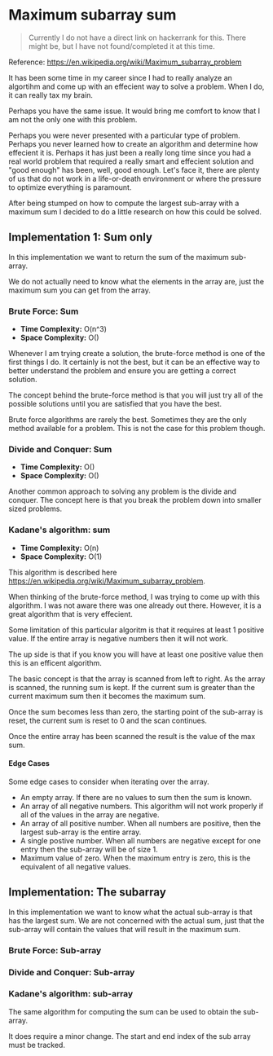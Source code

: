 # Maximum subarray sum

> Currently I do not have a direct link on hackerrank for this.  There might be, but I have not found/completed it at this time.

Reference: <https://en.wikipedia.org/wiki/Maximum_subarray_problem>

It has been some time in my career since I had to really analyze an algortihm and come up with an effecient way to solve a problem. When I do, it can really tax my brain.

Perhaps you have the same issue.  It would bring me comfort to know that I am not the only one with this problem.

Perhaps you were never presented with a particular type of problem.  Perhaps you never learned how to create an algorithm and determine how effecient it is.  Perhaps it has just been a really long time since you had a real world problem that required a really smart and effecient solution and "good enough" has been, well, good enough. Let's face it, there are plenty of us that do not work in a life-or-death environment or where the pressure to optimize everything is paramount.

After being stumped on how to compute the largest sub-array with a maximum sum I decided to do a little research on how this could be solved.

## Implementation 1: Sum only

In this implementation we want to return the sum of the maximum sub-array.

We do not actually need to know what the elements in the array are, just the maximum sum you can get from the array.

### Brute Force: Sum

- **Time Complexity:** O(n^3)
- **Space Complexity:** O()

Whenever I am trying create a solution, the brute-force method is one of the first things I do.  It certainly is not the best, but it can be an effective way to better understand the problem and ensure you are getting a correct solution.

The concept behind the brute-force method is that you will just try all of the possible solutions until you are satisfied that you have the best.

Brute force algorithms are rarely the best.  Sometimes they are the only method available for a problem.  This is not the case for this problem though.

### Divide and Conquer: Sum

- **Time Complexity:** O()
- **Space Complexity:** O()

Another common approach to solving any problem is the divide and conquer.  The concept here is that you break the problem down into smaller sized problems.

### Kadane's algorithm: sum

- **Time Complexity:** O(n)
- **Space Complexity:** O(1)

This algorithm is described here <https://en.wikipedia.org/wiki/Maximum_subarray_problem>.  

When thinking of the brute-force method, I was trying to come up with this algorithm.  I was not aware there was one already out there.  However, it is a great algorithm that is very effecient.

Some limitation of this particular algoritm is that it requires at least 1 positive value.  If the entire array is negative numbers then it will not work.

The up side is that if you know you will have at least one positive value then this is an efficent algorithm.

The basic concept is that the array is scanned from left to right.  As the array is scanned, the running sum is kept.  If the current sum is greater than the current maximum sum then it becomes the maximum sum.

Once the sum becomes less than zero, the starting point of the sub-array is reset, the current sum is reset to 0 and the scan continues.

Once the entire array has been scanned the result is the value of the max sum.

#### Edge Cases

Some edge cases to consider when iterating over the array.

- An empty array.  If there are no values to sum then the sum is known.
- An array of all negative numbers.  This algorithm will not work properly if all of the values in the array are negative.
- An array of all positive number.  When all numbers are positive, then the largest sub-array is the entire array.
- A single postive number.  When all numbers are negative except for one entry then the sub-array will be of size 1.
- Maximum value of zero. When the maximum entry is zero, this is the equivalent of all negative values.

## Implementation: The subarray

In this implementation we want to know what the actual sub-array is that has the largest sum.  We are not concerned with the actual sum, just that the sub-array will contain the values that will result in the maximum sum.

### Brute Force: Sub-array

### Divide and Conquer: Sub-array

### Kadane's algorithm: sub-array

The same algorithm for computing the sum can be used to obtain the sub-array.

It does require a minor change.  The start and end index of the sub array must be tracked.
